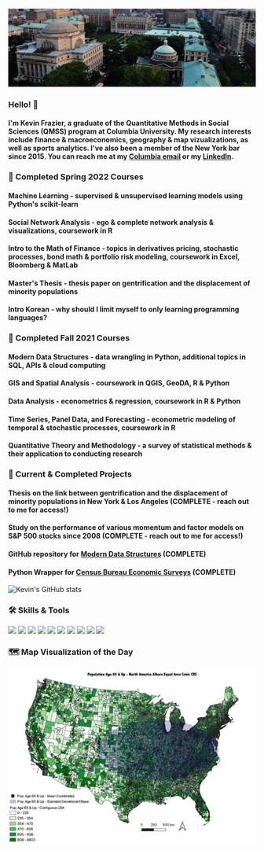 ![Header](https://raw.githubusercontent.com/kpf2114/kpf2114/main/images/columbia-sites-hero-image_2.jpg)

### Hello! 👋
#### I'm Kevin Frazier, a graduate of the Quantitative Methods in Social Sciences (QMSS) program at Columbia University. My research interests include finance & macroeconomics, geography & map vizualizations, as well as sports analytics. I've also been a member of the New York bar since 2015. You can reach me at my [Columbia email](kpf2114@columbia.edu) or my [LinkedIn](https://www.linkedin.com/in/kevin-frazier-b15226a8/).

### 🏫 Completed Spring 2022 Courses
#### Machine Learning - supervised & unsupervised learning models using Python's scikit-learn
#### Social Network Analysis - ego & complete network analysis & visualizations, coursework in R
#### Intro to the Math of Finance - topics in derivatives pricing, stochastic processes, bond math & portfolio risk modeling, coursework in Excel, Bloomberg & MatLab
#### Master's Thesis - thesis paper on gentrification and the displacement of minority populations
#### Intro Korean - why should I limit myself to only learning programming languages?


### 🏫 Completed Fall 2021 Courses
#### Modern Data Structures - data wrangling in Python, additional topics in SQL, APIs & cloud computing
#### GIS and Spatial Analysis - coursework in QGIS, GeoDA, R & Python
#### Data Analysis - econometrics & regression, coursework in R & Python
#### Time Series, Panel Data, and Forecasting - econometric modeling of temporal & stochastic processes, coursework in R
#### Quantitative Theory and Methodology - a survey of statistical methods & their application to conducting research

### 🔭 Current & Completed Projects
#### Thesis on the link between gentrification and the displacement of minority populations in New York & Los Angeles (COMPLETE - reach out to me for access!)
#### Study on the performance of various momentum and factor models on S&P 500 stocks since 2008 (COMPLETE - reach out to me for access!)
#### GitHub repository for [Modern Data Structures](https://github.com/QMSS-G5072-2021/Frazier_Kevin) (COMPLETE)
#### Python Wrapper for [Census Bureau Economic Surveys](https://test.pypi.org/project/economic-indicators/) (COMPLETE)

![Kevin's GitHub stats](https://github-readme-stats.vercel.app/api?username=kpf2114&count_private=true)

### 🛠️ Skills & Tools

![](https://img.shields.io/badge/OS-Mac-informational?style=flat&logo=<LOGO_NAME>&logoColor=white&color=2bbc8a) ![](https://img.shields.io/badge/Code-Python-informational?style=flat&logo=<LOGO_NAME>&logoColor=white&color=2bbc8a) ![](https://img.shields.io/badge/Editor-Jupyter-informational?style=flat&logo=<LOGO_NAME>&logoColor=white&color=2bbc8a) ![](https://img.shields.io/badge/Editor-Colab-informational?style=flat&logo=<LOGO_NAME>&logoColor=white&color=2bbc8a) ![](https://img.shields.io/badge/Code-R-informational?style=flat&logo=<LOGO_NAME>&logoColor=white&color=2bbc8a) ![](https://img.shields.io/badge/Editor-RStudio-informational?style=flat&logo=<LOGO_NAME>&logoColor=white&color=2bbc8a) ![](https://img.shields.io/badge/Tool-MySQL-informational?style=flat&logo=<LOGO_NAME>&logoColor=white&color=2bbc8a) ![](https://img.shields.io/badge/Tool-QGIS-informational?style=flat&logo=<LOGO_NAME>&logoColor=white&color=2bbc8a) ![](https://img.shields.io/badge/Tool-GeoDA-informational?style=flat&logo=<LOGO_NAME>&logoColor=white&color=2bbc8a) ![](https://img.shields.io/badge/Code-MatLab-informational?style=flat&logo=<LOGO_NAME>&logoColor=white&color=2bbc8a) 

### 🗺️ Map Visualization of the Day
![MapViz](https://raw.githubusercontent.com/kpf2114/kpf2114/main/images/map_viz.png)

<!--
**kpf2114/kpf2114** is a ✨ _special_ ✨ repository because its `README.md` (this file) appears on your GitHub profile.

Here are some ideas to get you started:

- 🔭 I’m currently working on ...
- 🌱 I’m currently learning ...
- 👯 I’m looking to collaborate on ...
- 🤔 I’m looking for help with ...
- 💬 Ask me about ...
- 📫 How to reach me: ...
- 😄 Pronouns: ...
- ⚡ Fun fact: ...
-->
